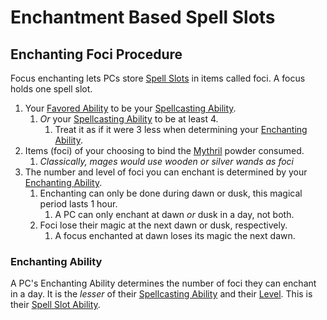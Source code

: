 # Enchantment Based Spell Slots

## Enchanting Foci Procedure

Focus enchanting lets PCs store [Spell Slots](Spell%20Slots.md) in items called foci. A focus holds one spell slot.

1. Your [Favored Ability](../../../Player%20Characters/Favored%20Ability.md) to be your [Spellcasting Ability](../../The%20Spellcasting%20Disciplines/Spellcasting%20Ability.md).
	1. *Or* your [Spellcasting Ability](../../The%20Spellcasting%20Disciplines/Spellcasting%20Ability.md) to be at least 4.
		1. Treat it as if it were 3 less when determining your [Enchanting Ability](Enchantment%20Based%20Slots.md#Enchanting%20Ability).
2. Items (foci) of your choosing to bind the [Mythril](../../Mythril.md) powder consumed.
	1. *Classically, mages would use wooden or silver wands as foci*
3. The number and level of foci you can enchant is determined by your [Enchanting Ability](Enchantment%20Based%20Slots.md#Enchanting%20Ability).
	1. Enchanting can only be done during dawn or dusk, this magical period lasts 1 hour.
		1. A PC can only enchant at dawn *or* dusk in a day, not both.
	2. Foci lose their magic at the next dawn or dusk, respectively.
		1. A focus enchanted at dawn loses its magic the next dawn.

### Enchanting Ability

A PC's Enchanting Ability determines the number of foci they can enchant in a day. It is the *lesser* of their [Spellcasting Ability](../../The%20Spellcasting%20Disciplines/Spellcasting%20Ability.md) and their [Level](../../../Player%20Characters/Derived%20Statistics/Level.md). This is their [Spell Slot Ability](Spell%20Slots.md#Spell%20Slot%20Ability).
